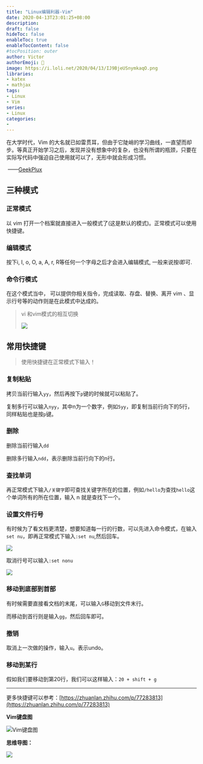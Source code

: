 ```yaml
---
title: "Linux编辑利器-Vim"
date: 2020-04-13T23:01:25+08:00
description:
draft: false
hideToc: false
enableToc: true
enableTocContent: false
#tocPosition: outer
author: Victor
authorEmoji: 👻
image: https://i.loli.net/2020/04/13/IJ9BjeUSnymkaqO.png
libraries:
- katex
- mathjax
tags:
- Linux
- Vim
series:
- Linux
categories:
-
---
```




在大学时代，Vim 的大名就已如雷贯耳，但由于它陡峭的学习曲线，一直望而却步。等真正开始学习之后，发现并没有想象中的复杂，也没有所谓的瓶颈，只要在实际写代码中强迫自己使用就可以了，无形中就会形成习惯。

​																														——[GeekPlux](https://geekplux.com/)

<!--more-->



## 三种模式

### 正常模式

以 vim 打开一个档案就直接进入一般模式了(这是默认的模式)。正常模式可以使用快捷键。

### 编辑模式

按下i, I, o, O, a, A, r, R等任何一个字母之后才会进入编辑模式, 一般来说按i即可.

### 命令行模式

在这个模式当中， 可以提供你相关指令，完成读取、存盘、替换、离开 vim 、显示行号等的动作则是在此模式中达成的。



> vi 和vim模式的相互切换 
>
> ![](https://gitee.com/wujiahong1998/MyBed/raw/master/img/image-20200413231804533.png)

## 常用快捷键

> 使用快捷键在正常模式下输入！

### 复制粘贴

拷贝当前行输入`yy`，然后再按下`p`键的时候就可以粘贴了。

复制多行可以输入`nyy`，其中n为一个数字，例如`5yy`，即复制当前行向下的5行，同样粘贴也是按`p`键。

### 删除

删除当前行输入`dd`

删除多行输入`ndd`，表示删除当前行向下的n行。

### 查找单词

再正常模式下输入`/关键字`即可查找关键字所在的位置，例如`/hello`为查找`hello`这个单词所有的所在位置，输入 n 就是查找下一个。

### 设置文件行号

有时候为了看文档更清楚，想要知道每一行的行数，可以先进入命令模式，在输入`set nu`，即再正常模式下输入`:set nu`,然后回车。

![](https://gitee.com/wujiahong1998/MyBed/raw/master/img/20200413232700.png)

取消行号可以输入`:set nonu`

![](https://gitee.com/wujiahong1998/MyBed/raw/master/img/20200413232801.png)

### 移动到底部到首部

有时候需要直接看文档的末尾，可以输入`G`移动到文件末行。

而移动到首行则是输入`gg`，然后回车即可。

### 撤销

取消上一次做的操作，输入`u`。表示undo。

### 移动到某行

假如我们要移动到第20行，我们可以这样输入：`20 + shift + g`

---

更多快捷键可以参考：[https://zhuanlan.zhihu.com/p/77283813](https://zhuanlan.zhihu.com/p/77283813)

**Vim键盘图**

![Vim键盘图](https://gitee.com/wujiahong1998/MyBed/raw/master/img/20200413233349.png)

**思维导图：**

![](https://i.loli.net/2020/04/13/Iq1N3uvcxZP6ObV.png)